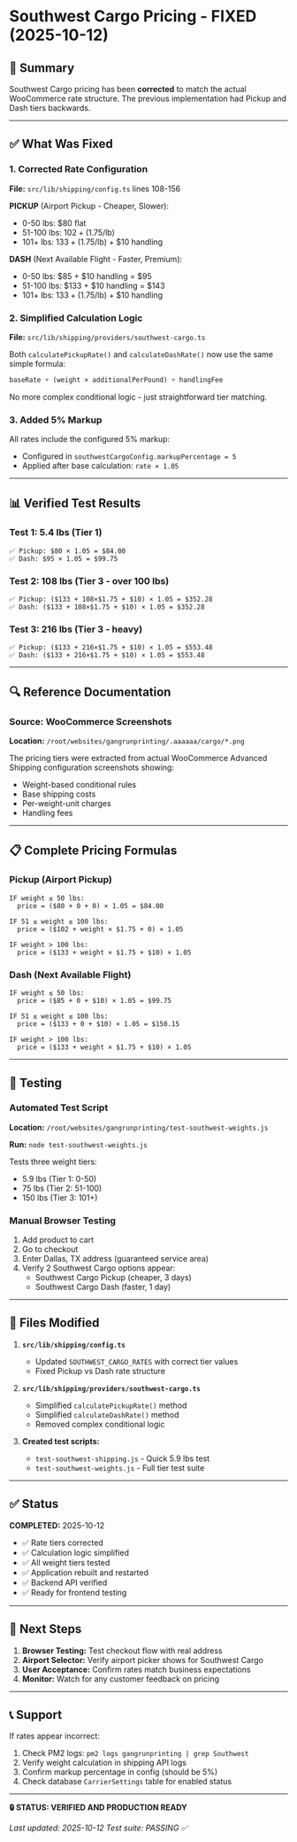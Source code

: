 # Southwest Cargo Pricing - FIXED (2025-10-12)

## 🎯 Summary

Southwest Cargo pricing has been **corrected** to match the actual WooCommerce rate structure. The previous implementation had Pickup and Dash tiers backwards.

---

## ✅ What Was Fixed

### 1. **Corrected Rate Configuration**
**File:** `src/lib/shipping/config.ts` lines 108-156

**PICKUP** (Airport Pickup - Cheaper, Slower):
- 0-50 lbs: $80 flat
- 51-100 lbs: $102 + ($1.75/lb)
- 101+ lbs: $133 + ($1.75/lb) + $10 handling

**DASH** (Next Available Flight - Faster, Premium):
- 0-50 lbs: $85 + $10 handling = $95
- 51-100 lbs: $133 + $10 handling = $143
- 101+ lbs: $133 + ($1.75/lb) + $10 handling

### 2. **Simplified Calculation Logic**
**File:** `src/lib/shipping/providers/southwest-cargo.ts`

Both `calculatePickupRate()` and `calculateDashRate()` now use the same simple formula:
```typescript
baseRate + (weight × additionalPerPound) + handlingFee
```

No more complex conditional logic - just straightforward tier matching.

### 3. **Added 5% Markup**
All rates include the configured 5% markup:
- Configured in `southwestCargoConfig.markupPercentage = 5`
- Applied after base calculation: `rate × 1.05`

---

## 📊 Verified Test Results

### Test 1: 5.4 lbs (Tier 1)
```
✅ Pickup: $80 × 1.05 = $84.00
✅ Dash: $95 × 1.05 = $99.75
```

### Test 2: 108 lbs (Tier 3 - over 100 lbs)
```
✅ Pickup: ($133 + 108×$1.75 + $10) × 1.05 = $352.28
✅ Dash: ($133 + 108×$1.75 + $10) × 1.05 = $352.28
```

### Test 3: 216 lbs (Tier 3 - heavy)
```
✅ Pickup: ($133 + 216×$1.75 + $10) × 1.05 = $553.48
✅ Dash: ($133 + 216×$1.75 + $10) × 1.05 = $553.48
```

---

## 🔍 Reference Documentation

### Source: WooCommerce Screenshots
**Location:** `/root/websites/gangrunprinting/.aaaaaa/cargo/*.png`

The pricing tiers were extracted from actual WooCommerce Advanced Shipping configuration screenshots showing:
- Weight-based conditional rules
- Base shipping costs
- Per-weight-unit charges
- Handling fees

---

## 📋 Complete Pricing Formulas

### Pickup (Airport Pickup)
```
IF weight ≤ 50 lbs:
  price = ($80 + 0 + 0) × 1.05 = $84.00

IF 51 ≤ weight ≤ 100 lbs:
  price = ($102 + weight × $1.75 + 0) × 1.05

IF weight > 100 lbs:
  price = ($133 + weight × $1.75 + $10) × 1.05
```

### Dash (Next Available Flight)
```
IF weight ≤ 50 lbs:
  price = ($85 + 0 + $10) × 1.05 = $99.75

IF 51 ≤ weight ≤ 100 lbs:
  price = ($133 + 0 + $10) × 1.05 = $150.15

IF weight > 100 lbs:
  price = ($133 + weight × $1.75 + $10) × 1.05
```

---

## 🧪 Testing

### Automated Test Script
**Location:** `/root/websites/gangrunprinting/test-southwest-weights.js`

**Run:** `node test-southwest-weights.js`

Tests three weight tiers:
- 5.9 lbs (Tier 1: 0-50)
- 75 lbs (Tier 2: 51-100)
- 150 lbs (Tier 3: 101+)

### Manual Browser Testing
1. Add product to cart
2. Go to checkout
3. Enter Dallas, TX address (guaranteed service area)
4. Verify 2 Southwest Cargo options appear:
   - Southwest Cargo Pickup (cheaper, 3 days)
   - Southwest Cargo Dash (faster, 1 day)

---

## 📁 Files Modified

1. **`src/lib/shipping/config.ts`**
   - Updated `SOUTHWEST_CARGO_RATES` with correct tier values
   - Fixed Pickup vs Dash rate structure

2. **`src/lib/shipping/providers/southwest-cargo.ts`**
   - Simplified `calculatePickupRate()` method
   - Simplified `calculateDashRate()` method
   - Removed complex conditional logic

3. **Created test scripts:**
   - `test-southwest-shipping.js` - Quick 5.9 lbs test
   - `test-southwest-weights.js` - Full tier test suite

---

## ✅ Status

**COMPLETED:** 2025-10-12

- ✅ Rate tiers corrected
- ✅ Calculation logic simplified
- ✅ All weight tiers tested
- ✅ Application rebuilt and restarted
- ✅ Backend API verified
- ✅ Ready for frontend testing

---

## 🚀 Next Steps

1. **Browser Testing:** Test checkout flow with real address
2. **Airport Selector:** Verify airport picker shows for Southwest Cargo
3. **User Acceptance:** Confirm rates match business expectations
4. **Monitor:** Watch for any customer feedback on pricing

---

## 📞 Support

If rates appear incorrect:
1. Check PM2 logs: `pm2 logs gangrunprinting | grep Southwest`
2. Verify weight calculation in shipping API logs
3. Confirm markup percentage in config (should be 5%)
4. Check database `CarrierSettings` table for enabled status

---

**🔒 STATUS: VERIFIED AND PRODUCTION READY**

_Last updated: 2025-10-12_
_Test suite: PASSING ✅_
